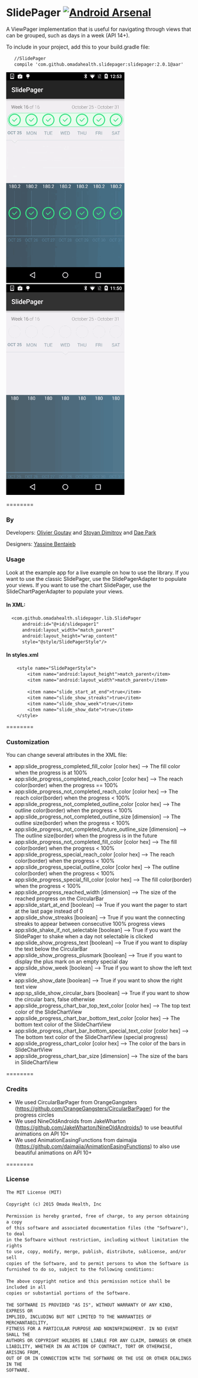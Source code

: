 SlidePager       [![Android Arsenal](https://img.shields.io/badge/Android%20Arsenal-SlidePager-green.svg?style=flat)](https://android-arsenal.com/details/1/2618)
==========
A ViewPager implementation that is useful for navigating through views that can be grouped, such as days in a week (API 14+).

To include in your project, add this to your build.gradle file:

```
   //SlidePager
   compile 'com.github.omadahealth.slidepager:slidepager:2.0.1@aar'
```
![Demo](app/src/main/res/raw/slidepager.gif) ![Demo](app/src/main/res/raw/slidepager2.gif)

========
### By
Developers:
        [Olivier Goutay](https://github.com/olivierg13) and [Stoyan Dimitrov](https://github.com/StoyanD) and [Dae Park](https://github.com/daespark)

Designers:
        [Yassine Bentaieb](http://yassinebentaieb.com/)

### Usage

Look at the example app for a live example on how to use the library.
If you want to use the classic SlidePager, use the SlidePagerAdapter to populate your views.
If you want to use the chart SlidePager, use the SlideChartPagerAdapter to populate your views.

#### In XML:

```
  <com.github.omadahealth.slidepager.lib.SlidePager
      android:id="@+id/slidepager1"
      android:layout_width="match_parent"
      android:layout_height="wrap_content"
      style="@style/SlidePagerStyle"/>
```

#### In styles.xml

```
    <style name="SlidePagerStyle">
        <item name="android:layout_height">match_parent</item>
        <item name="android:layout_width">match_parent</item>

        <item name="slide_start_at_end">true</item>
        <item name="slide_show_streaks">true</item>
        <item name="slide_show_week">true</item>
        <item name="slide_show_date">true</item>
    </style>
```

========

### Customization

You can change several attributes in the XML file:

* app:slide_progress_completed_fill_color [color hex] --> The fill color when the progress is at 100%
* app:slide_progress_completed_reach_color [color hex] --> The reach color(border) when the progress == 100%
* app:slide_progress_not_completed_reach_color [color hex] --> The reach color(border) when the progress < 100%
* app:slide_progress_not_completed_outline_color [color hex] --> The outline color(border) when the progress < 100%
* app:slide_progress_not_completed_outline_size [dimension] --> The outline size(border) when the progress < 100%
* app:slide_progress_not_completed_future_outline_size [dimension] --> The outline size(border) when the progress is in the future
* app:slide_progress_not_completed_fill_color [color hex] --> The fill color(border) when the progress < 100%
* app:slide_progress_special_reach_color [color hex] --> The reach color(border) when the progress < 100%
* app:slide_progress_special_outline_color [color hex] --> The outline color(border) when the progress < 100%
* app:slide_progress_special_fill_color [color hex] --> The fill color(border) when the progress < 100%
* app:slide_progress_reached_width [dimension] --> The size of the reached progress on the CircularBar
* app:slide_start_at_end [boolean] --> True if you want the pager to start at the last page instead of 0
* app:slide_show_streaks [boolean] --> True if you want the connecting streaks to appear between consecutive 100% progress views
* app:slide_shake_if_not_selectable [boolean] --> True if you want the SlidePager to shake when a day not selectable is clicked
* app:slide_show_progress_text [boolean] --> True if you want to display the text below the CircularBar
* app:slide_show_progress_plusmark [boolean] --> True if you want to display the plus mark on an empty special day
* app:slide_show_week [boolean] --> True if you want to show the left text view
* app:slide_show_date [boolean] --> True if you want to show the right text view
* app:sp_slide_show_circular_bars [boolean] --> True if you want to show the circular bars, false otherwise
* app:slide_progress_chart_bar_top_text_color [color hex] --> The top text color of the SlideChartView
* app:slide_progress_chart_bar_bottom_text_color [color hex] --> The bottom text color of the SlideChartView
* app:slide_progress_chart_bar_bottom_special_text_color [color hex] --> The bottom text color of the SlideChartView (special progress)
* app:slide_progress_chart_color [color hex] --> The color of the bars in SlideChartView
* app:slide_progress_chart_bar_size [dimension] --> The size of the bars in SlideChartView

========

### Credits

* We used CircularBarPager from OrangeGangsters (https://github.com/OrangeGangsters/CircularBarPager) for the progress circles
* We used NineOldAndroids from JakeWharton (https://github.com/JakeWharton/NineOldAndroids/) to use beautiful animations on API 10+
* We used AnimationEasingFunctions from daimajia (https://github.com/daimajia/AnimationEasingFunctions) to also use beautiful animations on API 10+

========

### License

```
The MIT License (MIT)

Copyright (c) 2015 Omada Health, Inc

Permission is hereby granted, free of charge, to any person obtaining a copy
of this software and associated documentation files (the "Software"), to deal
in the Software without restriction, including without limitation the rights
to use, copy, modify, merge, publish, distribute, sublicense, and/or sell
copies of the Software, and to permit persons to whom the Software is
furnished to do so, subject to the following conditions:

The above copyright notice and this permission notice shall be included in all
copies or substantial portions of the Software.

THE SOFTWARE IS PROVIDED "AS IS", WITHOUT WARRANTY OF ANY KIND, EXPRESS OR
IMPLIED, INCLUDING BUT NOT LIMITED TO THE WARRANTIES OF MERCHANTABILITY,
FITNESS FOR A PARTICULAR PURPOSE AND NONINFRINGEMENT. IN NO EVENT SHALL THE
AUTHORS OR COPYRIGHT HOLDERS BE LIABLE FOR ANY CLAIM, DAMAGES OR OTHER
LIABILITY, WHETHER IN AN ACTION OF CONTRACT, TORT OR OTHERWISE, ARISING FROM,
OUT OF OR IN CONNECTION WITH THE SOFTWARE OR THE USE OR OTHER DEALINGS IN THE
SOFTWARE.
```